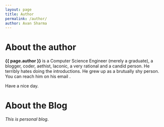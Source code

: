 ```yaml
---
layout: page
title: Author
permalink: /author/
author: Avan Sharma
---
```


# About the author

**{{ page.author }}** is a Computer Science Engineer (merely a graduate), a blogger, coder, aethist, laconic, a very rational and a candid person. He terribly hates doing the introductions. He grew up as a brutually shy person. You can reach him on his email .

Have a nice day.    
   
   
   
   
# About the Blog 

*This is personal blog*.









